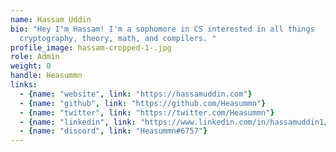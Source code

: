 ```yaml
---
name: Hassam Uddin
bio: "Hey I'm Hassam! I'm a sophomore in CS interested in all things
  cryptography, theory, math, and compilers. "
profile_image: hassam-cropped-1-.jpg
role: Admin
weight: 0
handle: Heasummn
links:
  - {name: "website", link: "https://hassamuddin.com"}
  - {name: "github", link: "https://github.com/Heasummn"}
  - {name: "twitter", link: "https://twitter.com/Heasummn"}
  - {name: "linkedin", link: "https://www.linkedin.com/in/hassamuddin1/"}
  - {name: "discord", link: "Heasummn#6757"}
---
```

